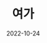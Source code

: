 ---
# Leave the homepage title empty to use the site title
title: "여가"
date: 2022-10-24
type: landing

banner:
  caption: 'Image credit: [**Unsplash**](https://unsplash.com/)'
  image: 'others.jpg'

design:
  # Default section spacing
  spacing: "6rem"
  # background:
  #   image:
  #     # Add your image background to `assets/media/`.
  #     filename: profile.jpg
  #     filters:
  #       brightness: 0.1
  #     size: cover
  #     position: center
  #     parallax: false

sections:
  - block: markdown
    id: knitpurl
    content:
      title: '뜨개질'
      subtitle: ''
      text: |-
        대바늘은 중급, 코바늘은 초급!
    design:
      columns: '1'
  - block: contact
    id: contact
    content:
      title: '여행'
      subtitle: ''
      text: |-
        공강이 있는 학기엔 여행을. 지난 학기 순천, 광양을 다녀왔습니다. 나서서 가는 것뿐만 아니라 여행을 보내주는 활동도 적극 참여합니다.
      # Coordinates to display a map - set your map provider in `params.yaml`
      coordinates:
        latitude: '34.9284391'
        longitude: '127.4982691'
    design:
      # Choose how many columns the section has. Valid values: '1' or '2'.
      columns: '1'
  - block: markdown
    id: reading
    content:
      title: '독서'
      subtitle: ''
      text: |-
        ...마지막 완독이 언젠지 모르겠네요. 이제 취미라고는 할 수 없고 소망...?
    design:
      columns: '1'
---
